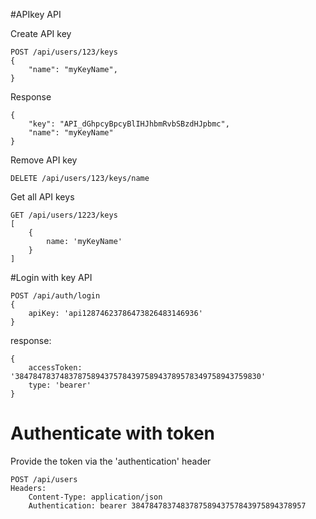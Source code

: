 #APIkey API

Create API key

    POST /api/users/123/keys
    {
        "name": "myKeyName",
    }

Response

    {
        "key": "API_dGhpcyBpcyBlIHJhbmRvbSBzdHJpbmc",
        "name": "myKeyName"
    }

Remove API key

    DELETE /api/users/123/keys/name

Get all API keys

    GET /api/users/1223/keys
    [
        {
            name: 'myKeyName'
        }
    ]


#Login with key API

    POST /api/auth/login
    {
        apiKey: 'api12874623786473826483146936'
    }

response:

    {
        accessToken: '3847847837483787589437578439758943789578349758943759830'
        type: 'bearer'
    }

# Authenticate with token

Provide the token via the 'authentication' header

    POST /api/users
    Headers:
        Content-Type: application/json
        Authentication: bearer 384784783748378758943757843975894378957
